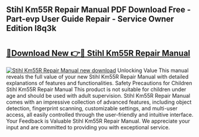 ## Stihl Km55R Repair Manual PDF Download Free - Part-evp User Guide Repair - Service Owner Edition l8q3k

# <h2><a href="http://bc65464.oget.top/?id=Stihl+Km55R+Repair+Manual">🔗Download New 👉🔴 Stihl Km55R Repair Manual</a></h2>

[![Stihl Km55R Repair Manual new download](https://i.imgur.com/5g1atiW.png)](http://bc65464.oget.top/?id=Stihl+Km55R+Repair+Manual)
Unlocking Value This manual reveals the full value of your new Stihl Km55R Repair Manual with detailed explanations of features and functionalities. Safety Precautions for Children Stihl Km55R Repair Manual This product is not suitable for children under age and should be used with adult supervision. Stihl Km55R Repair Manual comes with an impressive collection of advanced features, including object detection, fingerprint scanning, customizable settings, and multi-user access, all easily controlled through the user-friendly and intuitive interface. Your Feedback is Valuable Stihl Km55R Repair Manual. We appreciate your input and are committed to providing you with exceptional service.
